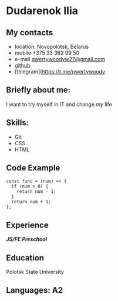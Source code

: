 # Dudarenok Ilia
## My contacts
* location: Novopolotsk, Belarus
* mobile +375 33 382 99 50
* e-mail qwertywoodyw27@gmail.com
* [github](https://github.com/qwertywoody)
* [telegram](https://t.me/qwertywoody
## Briefly about me:
I want to try myself in IT and change my life
## Skills:
* Git
* CSS
* HTML
## Code Example
```
const func = (num) => {
  if (num > 0) {
    return num - 1;
  }
  return num + 1;
};
```
## Experience
__*JS/FE Preschool*__
## Education
Polotsk State University
## Languages: A2